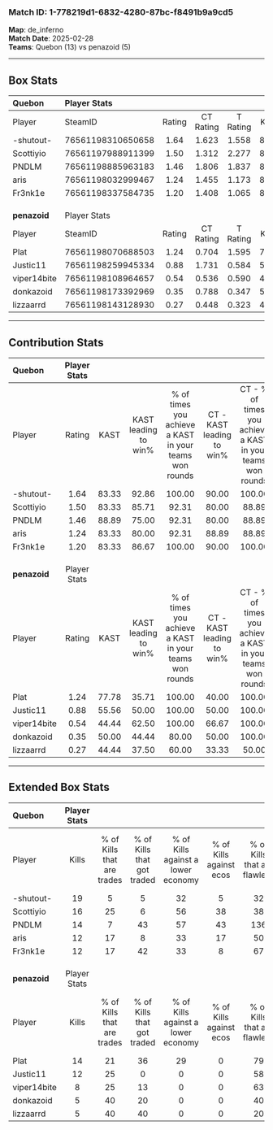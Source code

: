 ### Match ID: 1-778219d1-6832-4280-87bc-f8491b9a9cd5  
**Map**: de_inferno  
**Match Date**: 2025-02-28  
**Teams**: Quebon (13) vs penazoid (5)  

---  

## Box Stats  

| **Quebon**   | Player Stats      |        |           |          |       |       |       |         |        |      |     |
| :- | :- | :-: | :-: | :-: | :-: | :-: | :-: | :-: | :-: | :-: | :-: |
| Player       | SteamID           | Rating | CT Rating | T Rating | KAST  |  ADR  | Kills | Assists | Deaths | K/D  | HS% |
| -shutout-    | 76561198310650658 |  1.64  |   1.623   |  1.558   | 83.33 | 86.9  |  19   |    3    |   8    | 2.38 | 36  |
| Scottiyio    | 76561197988911399 |  1.50  |   1.312   |  2.277   | 83.33 | 81.7  |  16   |    2    |   7    | 2.29 | 25  |
| PNDLM        | 76561198885963183 |  1.46  |   1.806   |  1.837   | 88.89 | 115.2 |  14   |    6    |   11   | 1.27 | 57  |
| aris         | 76561198032999467 |  1.24  |   1.455   |  1.173   | 83.33 | 80.9  |  12   |    5    |   10   | 1.20 | 58  |
| Fr3nk1e      | 76561198337584735 |  1.20  |   1.408   |  1.065   | 83.33 | 83.9  |  12   |    8    |   12   | 1.00 | 75  |
|              |                   |        |           |          |       |       |       |         |        |      |     |
|              |                   |        |           |          |       |       |       |         |        |      |     |
|              |                   |        |           |          |       |       |       |         |        |      |     |
| **penazoid** | Player Stats      |        |           |          |       |       |       |         |        |      |     |
| Player       | SteamID           | Rating | CT Rating | T Rating | KAST  |  ADR  | Kills | Assists | Deaths | K/D  | HS% |
| Plat         | 76561198070688503 |  1.24  |   0.704   |  1.595   | 77.78 | 100.9 |  14   |    5    |   14   | 1.00 | 85  |
| Justic11     | 76561198259945334 |  0.88  |   1.731   |  0.584   | 55.56 | 78.3  |  12   |    5    |   15   | 0.80 | 75  |
| viper14bite  | 76561198108964657 |  0.54  |   0.536   |  0.590   | 44.44 | 56.6  |   8   |    1    |   14   | 0.57 | 87  |
| donkazoid    | 76561198173392969 |  0.35  |   0.788   |  0.347   | 50.00 | 46.6  |   5   |    2    |   16   | 0.31 | 60  |
| lizzaarrd    | 76561198143128930 |  0.27  |   0.448   |  0.323   | 44.44 | 53.1  |   5   |    2    |   18   | 0.28 | 40  |
---  

## Contribution Stats  

| **Quebon**   | Player Stats |       |                      |                                                        |                           |                                                             |                          |                                                            |
| :- | :-: | :-: | :-: | :-: | :-: | :-: | :-: | :-: |
| Player       |    Rating    | KAST  | KAST leading to win% | % of times you achieve a KAST in your teams won rounds | CT - KAST leading to win% | CT - % of times you achieve a KAST in your teams won rounds | T - KAST leading to win% | T - % of times you achieve a KAST in your teams won rounds |
| -shutout-    |     1.64     | 83.33 |        92.86         |                         100.00                         |           90.00           |                           100.00                            |          100.00          |                           100.00                           |
| Scottiyio    |     1.50     | 83.33 |        85.71         |                         92.31                          |           80.00           |                            88.89                            |          100.00          |                           100.00                           |
| PNDLM        |     1.46     | 88.89 |        75.00         |                         92.31                          |           80.00           |                            88.89                            |          66.67           |                           100.00                           |
| aris         |     1.24     | 83.33 |        80.00         |                         92.31                          |           88.89           |                            88.89                            |          66.67           |                           100.00                           |
| Fr3nk1e      |     1.20     | 83.33 |        86.67         |                         100.00                         |           90.00           |                           100.00                            |          80.00           |                           100.00                           |
|              |              |       |                      |                                                        |                           |                                                             |                          |                                                            |
|              |              |       |                      |                                                        |                           |                                                             |                          |                                                            |
|              |              |       |                      |                                                        |                           |                                                             |                          |                                                            |
| **penazoid** | Player Stats |       |                      |                                                        |                           |                                                             |                          |                                                            |
| Player       |    Rating    | KAST  | KAST leading to win% | % of times you achieve a KAST in your teams won rounds | CT - KAST leading to win% | CT - % of times you achieve a KAST in your teams won rounds | T - KAST leading to win% | T - % of times you achieve a KAST in your teams won rounds |
| Plat         |     1.24     | 77.78 |        35.71         |                         100.00                         |           40.00           |                           100.00                            |          33.33           |                           100.00                           |
| Justic11     |     0.88     | 55.56 |        50.00         |                         100.00                         |           50.00           |                           100.00                            |          50.00           |                           100.00                           |
| viper14bite  |     0.54     | 44.44 |        62.50         |                         100.00                         |           66.67           |                           100.00                            |          60.00           |                           100.00                           |
| donkazoid    |     0.35     | 50.00 |        44.44         |                         80.00                          |           50.00           |                           100.00                            |          40.00           |                           66.67                            |
| lizzaarrd    |     0.27     | 44.44 |        37.50         |                         60.00                          |           33.33           |                            50.00                            |          40.00           |                           66.67                            |
---  

## Extended Box Stats  

| **Quebon**   | Player Stats |                            |                            |                                    |                         |                              |                                 |        |                             |                                     |                          |                               |                            |
| :- | :-: | :-: | :-: | :-: | :-: | :-: | :-: | :-: | :-: | :-: | :-: | :-: | :-: |
| Player       |    Kills     | % of Kills that are trades | % of Kills that got traded | % of Kills against a lower economy | % of Kills against ecos | % of Kills that are flawless | % of Kills that are close duels | Deaths | % of Deaths that get traded | % of Deaths against a lower economy | % of Deaths against ecos | % of Deaths that are flawless | % of Deaths that are close |
| -shutout-    |      19      |             5              |             5              |                 32                 |            5            |              32              |               11                |   8    |              0              |                 25                  |            13            |              75               |             0              |
| Scottiyio    |      16      |             25             |             6              |                 56                 |           38            |              38              |               13                |   7    |             29              |                 14                  |            0             |              86               |             0              |
| PNDLM        |      14      |             7              |             43             |                 57                 |           43            |             136              |                0                |   11   |              9              |                 27                  |            0             |              64               |             0              |
| aris         |      12      |             17             |             8              |                 33                 |           17            |              50              |                8                |   10   |             40              |                 20                  |            10            |              50               |             20             |
| Fr3nk1e      |      12      |             17             |             42             |                 33                 |            8            |              67              |                0                |   12   |             25              |                 25                  |            0             |              50               |             17             |
|              |              |                            |                            |                                    |                         |                              |                                 |        |                             |                                     |                          |                               |                            |
|              |              |                            |                            |                                    |                         |                              |                                 |        |                             |                                     |                          |                               |                            |
|              |              |                            |                            |                                    |                         |                              |                                 |        |                             |                                     |                          |                               |                            |
| **penazoid** | Player Stats |                            |                            |                                    |                         |                              |                                 |        |                             |                                     |                          |                               |                            |
| Player       |    Kills     | % of Kills that are trades | % of Kills that got traded | % of Kills against a lower economy | % of Kills against ecos | % of Kills that are flawless | % of Kills that are close duels | Deaths | % of Deaths that get traded | % of Deaths against a lower economy | % of Deaths against ecos | % of Deaths that are flawless | % of Deaths that are close |
| Plat         |      14      |             21             |             36             |                 29                 |            0            |              79              |                7                |   14   |             14              |                 14                  |            0             |              50               |             7              |
| Justic11     |      12      |             25             |             0              |                 0                  |            0            |              58              |               17                |   15   |             20              |                 13                  |            0             |              60               |             0              |
| viper14bite  |      8       |             25             |             13             |                 0                  |            0            |              63              |                0                |   14   |              7              |                 14                  |            0             |              57               |             7              |
| donkazoid    |      5       |             40             |             20             |                 0                  |            0            |              40              |                0                |   16   |             25              |                 13                  |            0             |              56               |             6              |
| lizzaarrd    |      5       |             40             |             40             |                 0                  |            0            |              20              |               20                |   18   |             17              |                 11                  |            0             |              44               |             11             |
